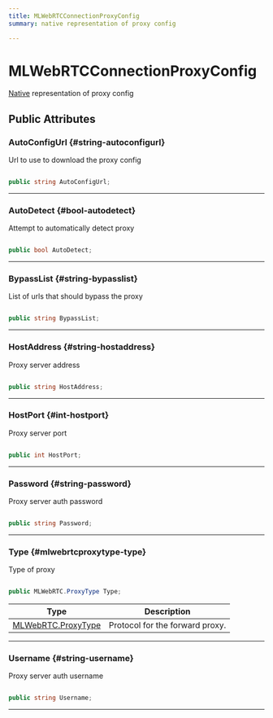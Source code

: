 ```yaml
---
title: MLWebRTCConnectionProxyConfig
summary: native representation of proxy config 

---
```


# MLWebRTCConnectionProxyConfig




[Native](/versioned_docs/version-22-Mar-2023/unity-api/api/UnityEngine.XR.MagicLeap.Native/UnityEngine.XR.MagicLeap.Native.md) representation of proxy config   





## Public Attributes

### AutoConfigUrl {#string-autoconfigurl}

Url to use to download the proxy config 

```csharp

public string AutoConfigUrl;

```






-----------

### AutoDetect {#bool-autodetect}

Attempt to automatically detect proxy 

```csharp

public bool AutoDetect;

```






-----------

### BypassList {#string-bypasslist}

List of urls that should bypass the proxy 

```csharp

public string BypassList;

```






-----------

### HostAddress {#string-hostaddress}

Proxy server address 

```csharp

public string HostAddress;

```






-----------

### HostPort {#int-hostport}

Proxy server port 

```csharp

public int HostPort;

```






-----------

### Password {#string-password}

Proxy server auth password 

```csharp

public string Password;

```






-----------

### Type {#mlwebrtcproxytype-type}

Type of proxy 

```csharp

public MLWebRTC.ProxyType Type;

```

| Type | Description  | 
|--|--|
| [MLWebRTC.ProxyType](/versioned_docs/version-22-Mar-2023/unity-api/api/UnityEngine.XR.MagicLeap/MLWebRTC/UnityEngine.XR.MagicLeap.MLWebRTC.md#enums-proxytype) | Protocol for the forward proxy.  |





-----------

### Username {#string-username}

Proxy server auth username 

```csharp

public string Username;

```






-----------


